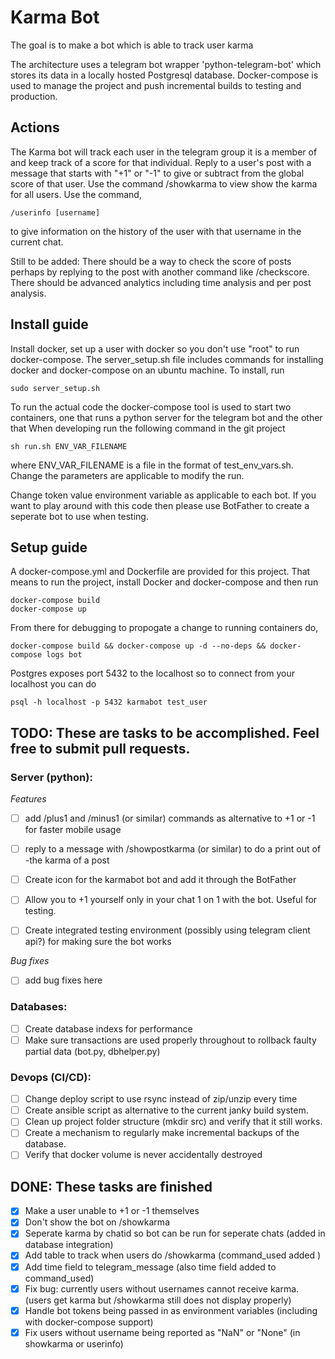 # Karma Bot
The goal is to make a bot which is able to track user karma 

The architecture uses a telegram bot wrapper 'python-telegram-bot' which stores its data in a locally hosted Postgresql database.
Docker-compose is used to manage the project and push incremental builds to testing and production.

## Actions
The Karma bot will track each user in the telegram group it is a member of and keep track of a score for that individual. 
Reply to a user's post with a message that starts with "+1" or "-1" to give or subtract from the global score of that user.
Use the command /showkarma to view show the karma for all users. Use the command,
```
/userinfo [username]
```
to give information on the history of the user with that username in the current chat.

Still to be added:
There should be a way to check the score of posts perhaps by replying to the post with another command like /checkscore.
There should be advanced analytics including time analysis and per post analysis. 

## Install guide
Install docker, set up a user with docker so you don't use "root" to run docker-compose.
The server_setup.sh file includes commands for installing docker and docker-compose on an ubuntu machine. To install, run
```
sudo server_setup.sh
```

To run the actual code the docker-compose tool is used to start two containers, one that runs a python server for the telegram bot and the other that 
When developing run the following command in the git project 
```
sh run.sh ENV_VAR_FILENAME
```
where ENV_VAR_FILENAME is a file in the format of test_env_vars.sh. Change the parameters are applicable to modify the run.


Change token value environment variable as applicable to each bot. If you want to play around with this code then please use BotFather to create a seperate bot to use when testing.

## Setup guide

A docker-compose.yml and Dockerfile are provided for this project. That means to run the project, install Docker and docker-compose and then run
```
docker-compose build
docker-compose up
```

From there for debugging to propogate a change to running containers do,
```
docker-compose build && docker-compose up -d --no-deps && docker-compose logs bot
```

Postgres exposes port 5432 to the localhost so to connect from your localhost you can do
```
psql -h localhost -p 5432 karmabot test_user
```

## TODO: These are tasks to be accomplished. Feel free to submit pull requests.

### Server (python):
*Features*
- [ ] add /plus1 and /minus1 (or similar) commands as alternative to +1 or -1 for faster mobile usage
- [ ] reply to a message with /showpostkarma (or similar) to do a print out of -the karma of a post
- [ ] Create icon for the karmabot bot and add it through the BotFather
- [ ] Allow you to +1 yourself only in your chat 1 on 1 with the bot. Useful for testing.
- [ ] Create integrated testing environment (possibly using telegram client api?) for making sure the bot works


*Bug fixes*
- [ ] add bug fixes here

### Databases:
- [ ] Create database indexs for performance
- [ ] Make sure transactions are used properly throughout to rollback faulty partial data (bot.py, dbhelper.py)

### Devops (CI/CD):
- [ ] Change deploy script to use rsync instead of zip/unzip every time
- [ ] Create ansible script as alternative to the current janky build system.
- [ ] Clean up project folder structure (mkdir src) and verify that it still works.
- [ ] Create a mechanism to regularly make incremental backups of the database.
- [ ] Verify that docker volume is never accidentally destroyed

## DONE: These tasks are finished
- [x] Make a user unable to +1 or -1 themselves
- [x] Don't show the bot on /showkarma
- [x] Seperate karma by chatid so bot can be run for seperate chats (added in database integration)
- [x] Add table to track when users do /showkarma (command_used added )
- [x] Add time field to telegram_message (also time field added to command_used)
- [x] Fix bug: currently users without usernames cannot receive karma. (users get karma but /showkarma still does not display properly)
- [x] Handle bot tokens being passed in as environment variables (including with docker-compose support)
- [x] Fix users without username being reported as "NaN"  or "None" (in showkarma or userinfo)